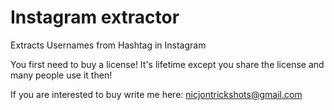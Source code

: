 # Instagram extractor

Extracts Usernames from Hashtag in Instagram

You first need to buy a license! It's lifetime except you share the license and many people use it then!

If you are interested to buy write me here: nicjontrickshots@gmail.com

